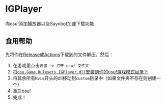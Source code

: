 # IGPlayer
向osu!添加播放器以及Sayobot加速下载功能

## 食用帮助
先将你在[Release](https://github.com/MATRIX-feather/LLin/releases)或[Actions](https://github.com/MATRIX-feather/LLin/actions/new)下载到的文件解压，然后：
1. 在游戏里点击`设置 ~> 打开 osu! 文件夹`
2. [将`osu.Game.Rulesets.IGPlayer.dll`安装到你的osu!游戏模式目录下](https://bbs.hiosu.com/thread-5-1-1.html)
3. 将其余所有`Mvis`开头的dll移动到`custom`目录中（如果文件夹不存在则创建一个）
4. 重启osu!
5. 完成！
